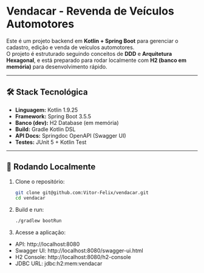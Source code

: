 # Vendacar - Revenda de Veículos Automotores

Este é um projeto backend em **Kotlin + Spring Boot** para gerenciar o cadastro, edição e venda de veículos automotores.  
O projeto é estruturado seguindo conceitos de **DDD** e **Arquitetura Hexagonal**, e está preparado para rodar localmente com **H2 (banco em memória)** para desenvolvimento rápido.

---

## 🛠 Stack Tecnológica

- **Linguagem:** Kotlin 1.9.25
- **Framework:** Spring Boot 3.5.5
- **Banco (dev):** H2 Database (em memória)
- **Build:** Gradle Kotlin DSL
- **API Docs:** Springdoc OpenAPI (Swagger UI)
- **Testes:** JUnit 5 + Kotlin Test

---

## 🚀 Rodando Localmente

1. Clone o repositório:
   ```bash
   git clone git@github.com:Vitor-Felix/vendacar.git
   cd vendacar

2. Build e run:
   ```bash
   ./gradlew bootRun

1. Acesse a aplicação:

- API: http://localhost:8080
- Swagger UI: http://localhost:8080/swagger-ui.html
- H2 Console: http://localhost:8080/h2-console
- JDBC URL: jdbc:h2:mem:vendacar
